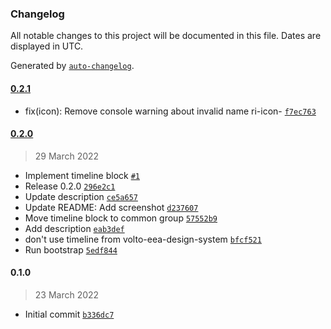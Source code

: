 ### Changelog

All notable changes to this project will be documented in this file. Dates are displayed in UTC.

Generated by [`auto-changelog`](https://github.com/CookPete/auto-changelog).

#### [0.2.1](https://github.com/eea/volto-timeline-block/compare/0.2.0...0.2.1)

- fix(icon): Remove console warning about invalid name ri-icon- [`f7ec763`](https://github.com/eea/volto-timeline-block/commit/f7ec7635767209a0363542c031b430324b144031)

#### [0.2.0](https://github.com/eea/volto-timeline-block/compare/0.1.0...0.2.0)

> 29 March 2022

- Implement timeline block [`#1`](https://github.com/eea/volto-timeline-block/pull/1)
- Release 0.2.0 [`296e2c1`](https://github.com/eea/volto-timeline-block/commit/296e2c1247bb12c71d03cb294a1bf5bc6b5332f4)
- Update description [`ce5a657`](https://github.com/eea/volto-timeline-block/commit/ce5a657d3f3f692b0e36345b2153179866881fab)
- Update README: Add screenshot [`d237607`](https://github.com/eea/volto-timeline-block/commit/d237607c843f12e3692a87b8cdef6ff7f751300d)
- Move timeline block to common group [`57552b9`](https://github.com/eea/volto-timeline-block/commit/57552b9641aa7458acf3432ccfd37590758db5b0)
- Add description [`eab3def`](https://github.com/eea/volto-timeline-block/commit/eab3def6d3ea273252e4881ca448643eb8eb6d25)
- don't use timeline from volto-eea-design-system [`bfcf521`](https://github.com/eea/volto-timeline-block/commit/bfcf52143f656b908f12b3374cc3d596b35fc1f7)
- Run bootstrap [`5edf844`](https://github.com/eea/volto-timeline-block/commit/5edf844a3a00cb9b5a40cd2bed0a9fea49f5c841)

#### 0.1.0

> 23 March 2022

- Initial commit [`b336dc7`](https://github.com/eea/volto-timeline-block/commit/b336dc76bdfad08e161f67312053a44570584e40)
